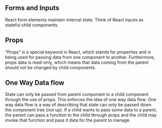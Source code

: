 ## Forms and Inputs
React form elements maintain internal state. Think of React inputs as stateful child components.

## Props
“Props” is a special keyword in React, which stands for properties and is being used for passing data from one component to another. Furthermore, props data is read-only, which means that data coming from the parent should not be changed by child components.

## One Way Data flow
State can only be passed from parent component to a child component through the use of props. This enforces the idea of one way data flow. One way data flow is a way of describing that state can only be passed down the component tree (not up). If a child wants to pass some data to a parent, the parent can pass a function to the child through props and the child may invoke that function and pass it data for the parent to manage.
